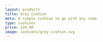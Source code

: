 ```yaml
---
layout: products
title: Grey Cushion
meta: A simple cushion to go with any room.
type: cushions
price: $20.00
image: cushions/grey-cushion.svg
---
```

